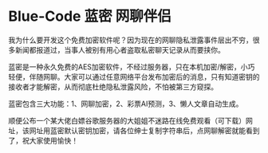 # Blue-Code 蓝密 网聊伴侣 

我为什么要开发这个免费加密软件呢？因为现在的网聊隐私泄露事件层出不穷，很多新闻都报道过，当事人被别有用心者盗取私密聊天记录从而要挟你。

蓝密是一种永久免费的AES加密软件，不经过服务器，只在本机加密/解密，小巧轻便，伴随网聊。大家可以通过任意网络平台发布加密后的消息，只有知道密钥的接收者才能解密，从而彻底杜绝隐私泄露风险，不怕被第三方窥探。

蓝密包含三大功能：1、网聊加密，2、彩票AI预测，3、懒人文章自动生成。

顺便公布一个某大佬白嫖谷歌服务器的大姐姐不迷路在线免费观看（可下载）网址，该网址用蓝密默认密钥加密，请各位绅士复制字符串后，点网聊解密就能看到了，祝大家使用愉快！

